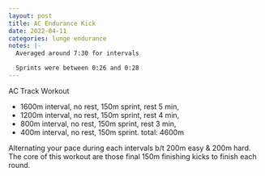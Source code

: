 ```yaml
---
layout: post
title: AC Endurance Kick
date: 2022-04-11
categories: lunge endurance
notes: |-
  Averaged around 7:30 for intervals

  Sprints were between 0:26 and 0:28
---
```

AC Track Workout
* 1600m interval, no rest, 150m sprint, rest 5 min,
* 1200m interval, no rest, 150m sprint, rest 4 min,
* 800m interval, no rest, 150m sprint, rest 3 min,
* 400m interval, no rest, 150m sprint. total: 4600m


Alternating your pace during each intervals b/t 200m easy & 200m hard. The core of this workout are those final 150m finishing kicks to finish each round.
